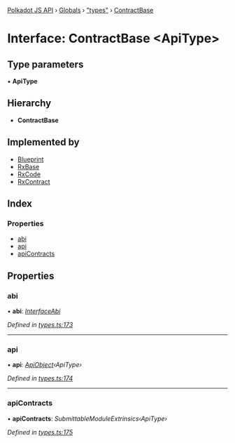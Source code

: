 [Polkadot JS API](../README.md) › [Globals](../globals.md) › ["types"](../modules/_types_.md) › [ContractBase](_types_.contractbase.md)

# Interface: ContractBase <**ApiType**>

## Type parameters

▪ **ApiType**

## Hierarchy

* **ContractBase**

## Implemented by

* [Blueprint](../classes/_rxblueprint_.blueprint.md)
* [RxBase](../classes/_rxbase_.rxbase.md)
* [RxCode](../classes/_rxcode_.rxcode.md)
* [RxContract](../classes/_rxcontract_.rxcontract.md)

## Index

### Properties

* [abi](_types_.contractbase.md#abi)
* [api](_types_.contractbase.md#api)
* [apiContracts](_types_.contractbase.md#apicontracts)

## Properties

###  abi

• **abi**: *[InterfaceAbi](_types_.interfaceabi.md)*

*Defined in [types.ts:173](https://github.com/polkadot-js/api/blob/a8bfa90b87/packages/api-contract/src/types.ts#L173)*

___

###  api

• **api**: *[ApiObject](../modules/_types_.md#apiobject)‹ApiType›*

*Defined in [types.ts:174](https://github.com/polkadot-js/api/blob/a8bfa90b87/packages/api-contract/src/types.ts#L174)*

___

###  apiContracts

• **apiContracts**: *SubmittableModuleExtrinsics‹ApiType›*

*Defined in [types.ts:175](https://github.com/polkadot-js/api/blob/a8bfa90b87/packages/api-contract/src/types.ts#L175)*
